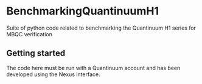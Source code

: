 # BenchmarkingQuantinuumH1
Suite of python code related to benchmarking the Quantinuum H1 series for MBQC verification

## Getting started

The code here must be run with a Quantinuum account and has been developed using the Nexus interface.

